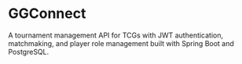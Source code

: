 # GGConnect
A tournament management API for TCGs with JWT authentication, matchmaking, and player role management built with Spring Boot and PostgreSQL.
